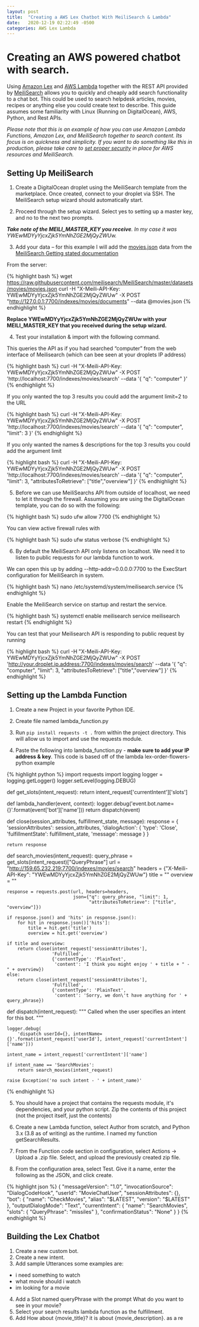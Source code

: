 ```yaml
---
layout: post
title:  "Creating a AWS Lex Chatbot With MeiliSearch & Lambda"
date:   2020-12-19 02:22:49 -0500
categories: AWS Lex Lambda
---
```

# Creating an AWS powered chatbot with search.

Using [Amazon Lex](https://aws.amazon.com/lex/) and [AWS Lambda](https://aws.amazon.com/lambda/) together with the REST API provided by [MeiliSearch](https://www.meilisearch.com/) allows you to quickly and cheaply add search functionality to a chat bot. This could be used to search helpdesk articles, movies, recipes or anything else you could create text to describe. This guide assumes some familiarity with Linux (Running on DigitalOcean), AWS, Python, and Rest APIs. 

*Please note that this is an example of how you can use Amazon Lambda Functions, Amazon Lex, and MeiliSearch together to search content. Its focus is on quickness and simplicity. If you want to do something like this in production, please take care to [set proper security](https://docs.meilisearch.com/running-production/) in place for AWS resources and MeiliSearch.*

## Setting Up MeiliSearch

1. Create a DigitalOcean droplet using the MeiliSearch template from the marketplace. Once created, connect to your droplet via SSH. The MeiliSearch setup wizard should automatically start.

2. Proceed through the setup wizard. Select yes to setting up a master key, and no to the next two prompts.

***Take note of the MEILI_MASTER_KEY you receive**. In my case it was YWEwMDYyYjcxZjk5YmNhZGE2MjQyZWUw.*

3. Add your data – for this example I will add the [movies.json](https://github.com/meilisearch/MeiliSearch/blob/master/datasets/movies/movies.json) data from the  [MeiliSearch Getting stated documentation](https://docs.meilisearch.com/guides/introduction/quick_start_guide.html#create-your-index)

From the server:

{% highlight bash %}
wget https://raw.githubusercontent.com/meilisearch/MeiliSearch/master/datasets/movies/movies.json
curl -H "X-Meili-API-Key: YWEwMDYyYjcxZjk5YmNhZGE2MjQyZWUw" -X POST "http://127.0.0.1:7700/indexes/movies/documents" --data @movies.json
{% endhighlight %}

**Replace YWEwMDYyYjcxZjk5YmNhZGE2MjQyZWUw with your MEILI_MASTER_KEY that you received during the setup wizard.**

4. Test your installation & import with the following command. 

This queries the API as if you had searched “computer” from the web interface of Meilisearch (which can bee seen at your droplets IP address)

{% highlight bash %}
curl -H "X-Meili-API-Key: YWEwMDYyYjcxZjk5YmNhZGE2MjQyZWUw"  -X POST 'http://localhost:7700/indexes/movies/search' --data '{ "q": "computer" }'
{% endhighlight %}

If you only wanted the top 3 results you could add the argument limit=2 to the URL

{% highlight bash %}
curl -H "X-Meili-API-Key: YWEwMDYyYjcxZjk5YmNhZGE2MjQyZWUw"  -X POST 'http://localhost:7700/indexes/movies/search' --data '{ "q": "computer", "limit": 3 }'
{% endhighlight %}

If you only wanted the names & descriptions for the top 3 results you could add the argument limit

{% highlight bash %}
curl -H "X-Meili-API-Key: YWEwMDYyYjcxZjk5YmNhZGE2MjQyZWUw"  -X POST 'http://localhost:7700/indexes/movies/search' --data '{ "q": "computer", "limit": 3, "attributesToRetrieve": ["title","overview"] }'
{% endhighlight %}

5. Before we can use MeiliSearchs API from outside of localhost, we need to let it through the firewall. Assuming you are using the DigitalOcean template, you can do so with the following:

{% highlight bash %}
sudo ufw allow 7700
{% endhighlight %}

You can view active firewall rules with

{% highlight bash %}
sudo ufw status verbose
{% endhighlight %}

6. By default the MeiliSearch API only listens on localhost. We need it to listen to public requests for our lambda function to work.  

We can open this up by adding --http-addr=0.0.0.0:7700 to the ExecStart configuration for MeiliSearch in system.

{% highlight bash %}
nano /etc/systemd/system/meilisearch.service
{% endhighlight %}

Enable the MeiliSearch service on startup and restart the service.

{% highlight bash %}
systemctl enable meilisearch
service meilisearch restart
{% endhighlight %}

You can test that your Meilisearch API is responding to public request by running

{% highlight bash %}
curl -H "X-Meili-API-Key: YWEwMDYyYjcxZjk5YmNhZGE2MjQyZWUw"  -X POST 'http://your.droplet.ip.address:7700/indexes/movies/search' --data '{ "q": "computer", "limit": 3, "attributesToRetrieve": ["title","overview"] }'
{% endhighlight %}

## Setting up the Lambda Function

1. Create a new Project in your favorite Python IDE. 
2. Create file named lambda_function.py
3. Run `pip install requests -t .` from within the project directory. This will allow us to import and use the requests module. 

4. Paste the following into lambda_function.py - **make sure to add your IP address & key**.  This code is based off of the lambda lex-order-flowers-python example

{% highlight python %}
import requests
import logging
logger = logging.getLogger()
logger.setLevel(logging.DEBUG)


def get_slots(intent_request):
    return intent_request['currentIntent']['slots']


def lambda_handler(event, context):
    logger.debug('event.bot.name={}'.format(event['bot']['name']))
    return dispatch(event)


def close(session_attributes, fulfillment_state, message):
    response = {
        'sessionAttributes': session_attributes,
        'dialogAction': {
            'type': 'Close',
            'fulfillmentState': fulfillment_state,
            'message': message
        }
    }

    return response


def search_movies(intent_request):
    query_phrase = get_slots(intent_request)["QueryPhrase"]
    url = "http://159.65.232.219:7700/indexes/movies/search"
    headers = {"X-Meili-API-Key": "YWEwMDYyYjcxZjk5YmNhZGE2MjQyZWUw"}
    title = ""
    overview = ""

    response = requests.post(url, headers=headers,
                             json={"q": query_phrase, "limit": 1,
                                   "attributesToRetrieve": ["title", "overview"]})

    if response.json() and 'hits' in response.json():
        for hit in response.json()['hits']:
            title = hit.get('title')
            overview = hit.get('overview')

    if title and overview:
        return close(intent_request['sessionAttributes'],
                     'Fulfilled',
                     {'contentType': 'PlainText',
                      'content': 'I think you might enjoy ' + title + " - " + overview})
    else:
        return close(intent_request['sessionAttributes'],
                     'Fulfilled',
                     {'contentType': 'PlainText',
                      'content': 'Sorry, we don\'t have anything for ' + query_phrase})


def dispatch(intent_request):
    """
    Called when the user specifies an intent for this bot.
    """

    logger.debug(
        'dispatch userId={}, intentName={}'.format(intent_request['userId'], intent_request['currentIntent']['name']))

    intent_name = intent_request['currentIntent']['name']

    if intent_name == 'SearchMovies':
        return search_movies(intent_request)

    raise Exception('no such intent - ' + intent_name)'
{% endhighlight %}

5. You should have a project that contains the requests module, it's dependencies, and your python script. Zip the contents of this project (not the project itself, just the contents)

6. Create a new Lambda function, select Author from scratch, and Python 3.x (3.8 as of writing) as the runtime. I named my function getSearchResults. 

7. From the Function code section in configuration, select Actions -> Upload a .zip file. Select, and upload the previously created zip file. 

8. From the configuration area, select Test. Give it a name, enter the following as the JSON, and click create. 

{% highlight json %}
{
  "messageVersion": "1.0",
  "invocationSource": "DialogCodeHook",
  "userId": "MovieChatUser",
  "sessionAttributes": {},
  "bot": {
    "name": "CheckMovies",
    "alias": "$LATEST",
    "version": "$LATEST"
  },
  "outputDialogMode": "Text",
  "currentIntent": {
    "name": "SearchMovies",
    "slots": {
      "QueryPhrase": "missiles"
    },
    "confirmationStatus": "None"
  }
}
{% endhighlight %}

## Building the Lex Chatbot

 1. Create a new custom bot.
 2. Create a new intent.
 3. Add sample Utterances some examples are: 

- i need something to watch	
- what movie should i watch
 - im looking for a movie

4. Add a Slot named queryPhrase with the prompt What do you want to see in your movie?
5. Select your search results lambda function as the fulfillment. 
6. Add How about {movie_title}? it is about {movie_description}. as a re